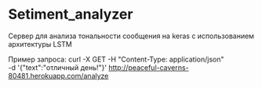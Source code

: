 # Setiment_analyzer
Сервер для анализа тональности сообщения на keras с использованием архитектуры LSTM

Пример запроса:
curl -X GET 
     -H "Content-Type: application/json"  
     -d '{"text":"отличный день!"}' 
     http://peaceful-caverns-80481.herokuapp.com/analyze
     
